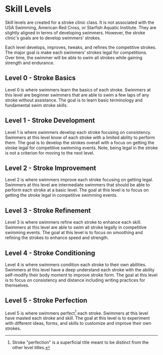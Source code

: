 # Skill Levels

Skill levels are created for a stroke clinic class.
It is not associated with the USA Swimming, American Red Cross, or Starfish Aquatic Institute.
They are slightly aligned in terms of developing swimmers.
However, the stroke clinic's goals are to develop swimmers' strokes.

Each level develops, improves, tweaks, and refines the competitive strokes.
The major goal is make each swimmers' strokes legal for competitions.
Over time, the swimmer will be able to swim all strokes while gaining strength and endurance.

## **Level 0 - Stroke Basics**

Level 0 is where swimmers learn the basics of each stroke.
Swimmers at this level are beginner swimmers that are able to swim a few laps of any stroke without assistance.
The goal is to learn basic terminology and fundamental swim stroke skills.

## **Level 1 - Stroke Development**

Level 1 is where swimmers develop each stroke focusing on consistency.
Swimmers at this level know of each stroke with a limited ability to perform them.
The goal is to develop the strokes overall with a focus on getting the stroke legal for competitive swimming events.
Note, being legal in the stroke is not a criterion for moving to the next level.

## **Level 2 - Stroke Improvement**

Level 2 is where swimmers improve each stroke focusing on getting legal.
Swimmers at this level are intermediate swimmers that should be able to perform each stroke at a basic level.
The goal at this level is to focus on getting the stroke legal in competitive swimming events.

## **Level 3 - Stroke Refinement**

Level 3 is where swimmers refine each stroke to enhance each skill.
Swimmers at this level are able to swim all stroke legally in competitive swimming events.
The goal at this level is to focus on smoothing and refining the strokes to enhance speed and strength.

## **Level 4 - Stroke Conditioning**

Level 4 is where swimmers condition each stroke to their own abilities.
Swimmers at this level have a deep understand each stroke with the ability self-modify their body moment to improve stroke form.
The goal at this level is to focus on consistency and distance including writing practices for themselves.

## **Level 5 - Stroke Perfection**

Level 5 is where swimmers perfect[^1] each stroke.
Swimmers at this level have masted each stroke and skill.
The goal at this level is to experiment with different ideas, forms, and skills to customize and improve their own strokes.

[^1]: Stroke "perfection" is a superficial title meant to be distinct from the other level titles.
